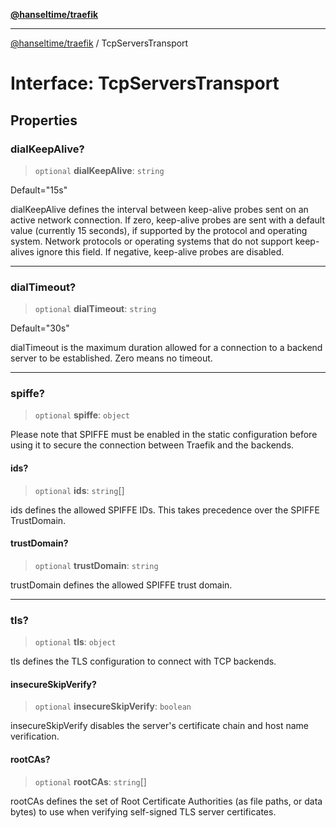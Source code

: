 [**@hanseltime/traefik**](../README.md)

***

[@hanseltime/traefik](../README.md) / TcpServersTransport

# Interface: TcpServersTransport

## Properties

### dialKeepAlive?

> `optional` **dialKeepAlive**: `string`

Default="15s"

dialKeepAlive defines the interval between keep-alive probes sent on an active network connection. If zero, keep-alive probes are sent with a default value (currently 15 seconds), if supported by the protocol and operating system. Network protocols or operating systems that do not support keep-alives ignore this field. If negative, keep-alive probes are disabled.

***

### dialTimeout?

> `optional` **dialTimeout**: `string`

Default="30s"

dialTimeout is the maximum duration allowed for a connection to a backend server to be established. Zero means no timeout.

***

### spiffe?

> `optional` **spiffe**: `object`

Please note that SPIFFE must be enabled in the static configuration before using it to secure the connection between Traefik and the backends.

#### ids?

> `optional` **ids**: `string`[]

ids defines the allowed SPIFFE IDs. This takes precedence over the SPIFFE TrustDomain.

#### trustDomain?

> `optional` **trustDomain**: `string`

trustDomain defines the allowed SPIFFE trust domain.

***

### tls?

> `optional` **tls**: `object`

tls defines the TLS configuration to connect with TCP backends.

#### insecureSkipVerify?

> `optional` **insecureSkipVerify**: `boolean`

insecureSkipVerify disables the server's certificate chain and host name verification.

#### rootCAs?

> `optional` **rootCAs**: `string`[]

rootCAs defines the set of Root Certificate Authorities (as file paths, or data bytes) to use when verifying self-signed TLS server certificates.

